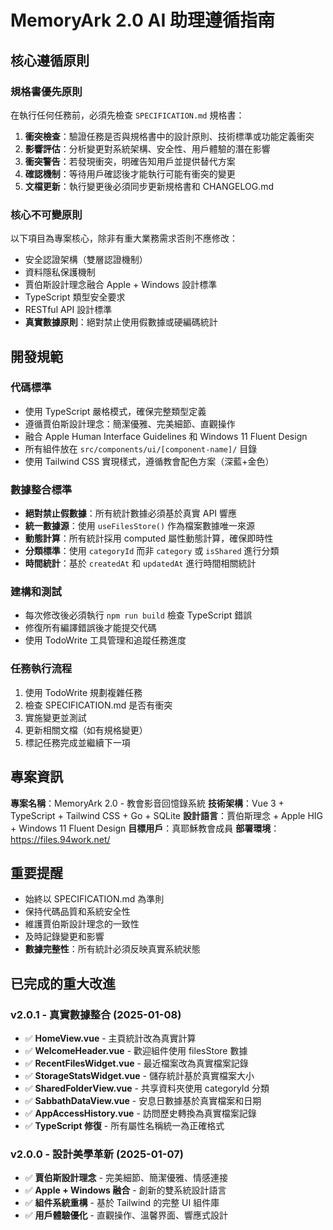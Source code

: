 # MemoryArk 2.0 AI 助理遵循指南

## 核心遵循原則

### 規格書優先原則
在執行任何任務前，必須先檢查 `SPECIFICATION.md` 規格書：

1. **衝突檢查**：驗證任務是否與規格書中的設計原則、技術標準或功能定義衝突
2. **影響評估**：分析變更對系統架構、安全性、用戶體驗的潛在影響
3. **衝突警告**：若發現衝突，明確告知用戶並提供替代方案
4. **確認機制**：等待用戶確認後才能執行可能有衝突的變更
5. **文檔更新**：執行變更後必須同步更新規格書和 CHANGELOG.md

### 核心不可變原則
以下項目為專案核心，除非有重大業務需求否則不應修改：
- 安全認證架構（雙層認證機制）
- 資料隱私保護機制
- 賈伯斯設計理念融合 Apple + Windows 設計標準
- TypeScript 類型安全要求
- RESTful API 設計標準
- **真實數據原則**：絕對禁止使用假數據或硬編碼統計

## 開發規範

### 代碼標準
- 使用 TypeScript 嚴格模式，確保完整類型定義
- 遵循賈伯斯設計理念：簡潔優雅、完美細節、直觀操作
- 融合 Apple Human Interface Guidelines 和 Windows 11 Fluent Design
- 所有組件放在 `src/components/ui/[component-name]/` 目錄
- 使用 Tailwind CSS 實現樣式，遵循教會配色方案（深藍+金色）

### 數據整合標準
- **絕對禁止假數據**：所有統計數據必須基於真實 API 響應
- **統一數據源**：使用 `useFilesStore()` 作為檔案數據唯一來源
- **動態計算**：所有統計採用 computed 屬性動態計算，確保即時性
- **分類標準**：使用 `categoryId` 而非 `category` 或 `isShared` 進行分類
- **時間統計**：基於 `createdAt` 和 `updatedAt` 進行時間相關統計

### 建構和測試
- 每次修改後必須執行 `npm run build` 檢查 TypeScript 錯誤
- 修復所有編譯錯誤後才能提交代碼
- 使用 TodoWrite 工具管理和追蹤任務進度

### 任務執行流程
1. 使用 TodoWrite 規劃複雜任務
2. 檢查 SPECIFICATION.md 是否有衝突
3. 實施變更並測試
4. 更新相關文檔（如有規格變更）
5. 標記任務完成並繼續下一項

## 專案資訊

**專案名稱**：MemoryArk 2.0 - 教會影音回憶錄系統
**技術架構**：Vue 3 + TypeScript + Tailwind CSS + Go + SQLite
**設計語言**：賈伯斯理念 + Apple HIG + Windows 11 Fluent Design
**目標用戶**：真耶穌教會成員
**部署環境**：https://files.94work.net/

## 重要提醒
- 始終以 SPECIFICATION.md 為準則
- 保持代碼品質和系統安全性
- 維護賈伯斯設計理念的一致性
- 及時記錄變更和影響
- **數據完整性**：所有統計必須反映真實系統狀態

## 已完成的重大改進

### v2.0.1 - 真實數據整合 (2025-01-08)
- ✅ **HomeView.vue** - 主頁統計改為真實計算
- ✅ **WelcomeHeader.vue** - 歡迎組件使用 filesStore 數據
- ✅ **RecentFilesWidget.vue** - 最近檔案改為真實檔案記錄
- ✅ **StorageStatsWidget.vue** - 儲存統計基於真實檔案大小
- ✅ **SharedFolderView.vue** - 共享資料夾使用 categoryId 分類
- ✅ **SabbathDataView.vue** - 安息日數據基於真實檔案和日期
- ✅ **AppAccessHistory.vue** - 訪問歷史轉換為真實檔案記錄
- ✅ **TypeScript 修復** - 所有屬性名稱統一為正確格式

### v2.0.0 - 設計美學革新 (2025-01-07)
- ✅ **賈伯斯設計理念** - 完美細節、簡潔優雅、情感連接
- ✅ **Apple + Windows 融合** - 創新的雙系統設計語言
- ✅ **組件系統重構** - 基於 Tailwind 的完整 UI 組件庫
- ✅ **用戶體驗優化** - 直觀操作、溫馨界面、響應式設計